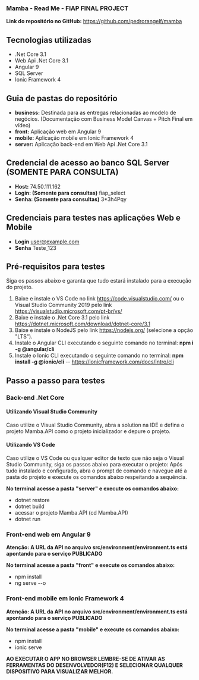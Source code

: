 ### Mamba - Read Me - FIAP FINAL PROJECT

**Link do repositório no GitHub:** https://github.com/pedrorangelf/mamba

## Tecnologias utilizadas
- .Net Core 3.1
- Web Api .Net Core 3.1
- Angular 9
- SQL Server
- Ionic Framework 4

## Guia de pastas do repositório
- **business:** Destinada para as entregas relacionadas ao modelo de negócios. (Documentação com Business Model Canvas + Pitch Final em vídeo)
- **front:** Aplicação web em Angular 9
- **mobile:** Aplicação mobile em Ionic Framework 4
- **server:** Aplicação back-end em Web Api .Net Core 3.1

## Credencial de acesso ao banco SQL Server (SOMENTE PARA CONSULTA)
- **Host:** 74.50.111.162
- **Login: (Somente para consultas)** fiap_select
- **Senha: (Somente para consultas)** 3*3h4Pqy

## Credenciais para testes nas aplicações Web e Mobile
- **Login** user@example.com
- **Senha** Teste_123

## Pré-requisitos para testes
Siga os passos abaixo e garanta que tudo estará instalado para a execução do projeto.

1. Baixe e instale o VS Code no link https://code.visualstudio.com/ ou o Visual Studio Community 2019 pelo link https://visualstudio.microsoft.com/pt-br/vs/
2. Baixe e instale o .Net Core 3.1 pelo link https://dotnet.microsoft.com/download/dotnet-core/3.1
3. Baixe e instale o NodeJS pelo link https://nodejs.org/ (selecione a opção "LTS").
4. Instale o Angular CLI executando o seguinte comando no terminal:
**npm i -g @angular/cli**
5. Instale o Ionic CLI executando o seguinte comando no terminal:
**npm install -g @ionic/cli**  -- https://ionicframework.com/docs/intro/cli

## Passo a passo para testes

### Back-end .Net Core
#### Utilizando Visual Studio Community
Caso utilize o Visual Studio Community, abra a solution na IDE e defina o projeto Mamba.API como o projeto inicializador e depure o projeto.

#### Utilizando VS Code
Caso utilize o VS Code ou qualquer editor de texto que não seja o Visual Studio Community, siga os passos abaixo para executar o projeto:
Após tudo instalado e configurado, abra o prompt de comando e navegue até a pasta do projeto e execute os comandos abaixo respeitando a sequência.

**No terminal acesse a pasta "server" e execute os comandos abaixo:**
- dotnet restore
- dotnet build
- acessar o projeto Mamba.API (cd Mamba.API)
- dotnet run

### Front-end web em Angular 9

**Atenção: A URL da API no arquivo src/environment/environment.ts está apontando para o serviço PUBLICADO**

**No terminal acesse a pasta "front" e execute os comandos abaixo:**
- npm install
- ng serve --o

### Front-end mobile em Ionic Framework 4

**Atenção: A URL da API no arquivo src/environment/environment.ts está apontando para o serviço PUBLICADO**

**No terminal acesse a pasta "mobile" e execute os comandos abaixo:**
- npm install
- ionic serve

**AO EXECUTAR O APP NO BROWSER LEMBRE-SE DE ATIVAR AS FERRAMENTAS DO DESENVOLVEDOR(F12) E SELECIONAR QUALQUER DISPOSITIVO PARA VISUALIZAR MELHOR.**

